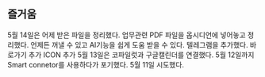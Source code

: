 ## 즐거움

5월 14일은 어제 받은 파일을 정리했다.
업무관련 PDF 파일을 옵시디언에 넣어놓고 정리했다.
언제든 꺼낼 수 있고 AI기능을 쉽게 도움 받을 수 있다.
텔레그램을 추가했다.
바로가기 추가 ICON 추가
5월 13일은 코파일럿과 구글캘린더를 연결했다.
5월 12일까지 Smart connetor를 사용하다가 포기했다.
5월 11일 시도했다.
